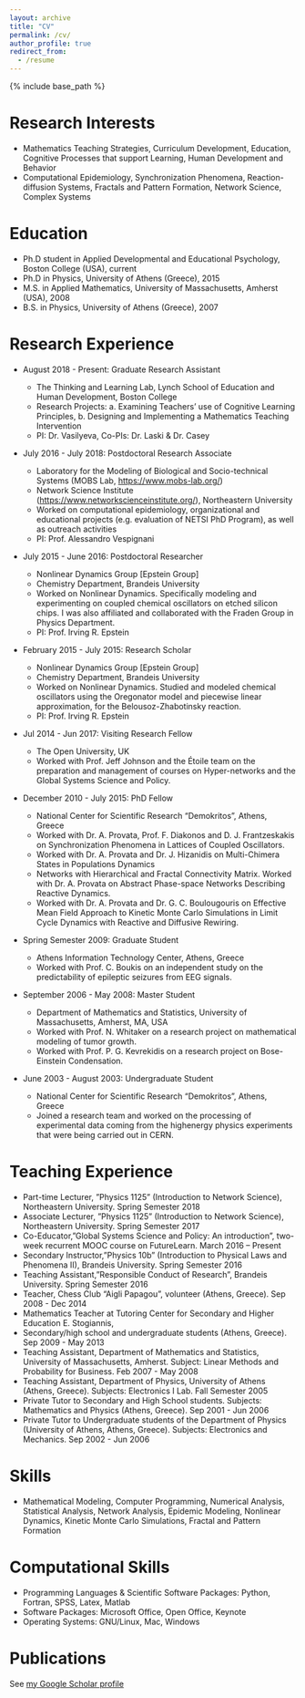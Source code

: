 ```yaml
---
layout: archive
title: "CV"
permalink: /cv/
author_profile: true
redirect_from:
  - /resume
---
```


{% include base_path %}

Research Interests
======
* Mathematics Teaching Strategies, Curriculum Development, Education, Cognitive Processes that support Learning, Human Development and Behavior
* Computational Epidemiology, Synchronization Phenomena, Reaction-diffusion Systems, Fractals and Pattern Formation, Network Science, Complex Systems


Education
======
* Ph.D student in Applied Developmental and Educational Psychology, Boston College (USA), current
* Ph.D in Physics, University of Athens (Greece), 2015
* M.S. in Applied Mathematics, University of Massachusetts, Amherst (USA), 2008
* B.S. in Physics, University of Athens (Greece), 2007

Research Experience
======
* August 2018 - Present: Graduate Research Assistant
  * The Thinking and Learning Lab, Lynch School of Education and Human Development, Boston College
  * Research Projects: a. Examining Teachers’ use of Cognitive Learning Principles, b. Designing and Implementing a Mathematics Teaching Intervention 
  * PI: Dr. Vasilyeva, Co-PIs: Dr. Laski & Dr. Casey

* July 2016 - July 2018: Postdoctoral Research Associate
  * Laboratory for the Modeling of Biological and Socio-technical Systems (MOBS Lab, https://www.mobs-lab.org/)
  * Network Science Institute (https://www.networkscienceinstitute.org/), Northeastern University
  * Worked on computational epidemiology, organizational and educational projects (e.g. evaluation of NETSI PhD Program), as well as outreach activities
  * PI: Prof. Alessandro Vespignani
  
* July 2015 - June 2016: Postdoctoral Researcher
  * Nonlinear Dynamics Group [Epstein Group]
  * Chemistry Department, Brandeis University
  * Worked on Nonlinear Dynamics. Specifically modeling and experimenting on coupled chemical oscillators on etched silicon chips. I was also affiliated and collaborated with the Fraden Group in Physics Department.
  * PI: Prof. Irving R. Epstein
  
* February 2015 - July 2015: Research Scholar
  * Nonlinear Dynamics Group [Epstein Group]
  * Chemistry Department, Brandeis University
  * Worked on Nonlinear Dynamics. Studied and modeled chemical oscillators using the Oregonator model and piecewise linear approximation, for the Belousoz-Zhabotinsky reaction.
  * PI: Prof. Irving R. Epstein


* Jul 2014 - Jun 2017: Visiting Research Fellow
  * The Open University, UK
  * Worked with Prof. Jeff Johnson and the Étoile team on the preparation and management of courses on Hyper-networks and the Global Systems Science and Policy.

* December 2010 - July 2015: PhD Fellow
  * National Center for Scientific Research “Demokritos”, Athens, Greece
  * Worked with Dr. A. Provata, Prof. F. Diakonos and D. J. Frantzeskakis on Synchronization Phenomena in Lattices of Coupled Oscillators.
  * Worked with Dr. A. Provata and Dr. J. Hizanidis on Multi-Chimera States in Populations Dynamics
  * Networks with Hierarchical and Fractal Connectivity Matrix. Worked with Dr. A. Provata on Abstract Phase-space Networks Describing Reactive Dynamics. 
  * Worked with Dr. A. Provata and Dr. G. C. Boulougouris on Effective Mean Field Approach to Kinetic Monte Carlo Simulations in Limit Cycle Dynamics with Reactive and Diffusive Rewiring.

* Spring Semester 2009: Graduate Student
  * Athens Information Technology Center, Athens, Greece
  * Worked with Prof. C. Boukis on an independent study on the predictability of epileptic seizures from EEG signals.

* September 2006 - May 2008: Master Student
  * Department of Mathematics and Statistics, University of Massachusetts, Amherst, MA, USA
  * Worked with Prof. N. Whitaker on a research project on mathematical modeling of tumor growth.
  * Worked with Prof. P. G. Kevrekidis on a research project on Bose-Einstein Condensation.

* June 2003 - August 2003: Undergraduate Student
  * National Center for Scientific Research “Demokritos”, Athens, Greece
  * Joined a research team and worked on the processing of experimental data coming from the highenergy physics experiments that were being carried out in CERN.


Teaching Experience
======

* Part-time Lecturer, ”Physics 1125” (Introduction to Network Science), Northeastern University. Spring Semester 2018
* Associate Lecturer, ”Physics 1125” (Introduction to Network Science), Northeastern University. Spring Semester 2017
* Co-Educator,”Global Systems Science and Policy: An introduction”, two-week recurrent MOOC course on FutureLearn. March 2016 – Present
* Secondary Instructor,”Physics 10b” (Introduction to Physical Laws and Phenomena II), Brandeis University. Spring Semester 2016
* Teaching Assistant,”Responsible Conduct of Research”, Brandeis University. Spring Semester 2016
* Teacher, Chess Club “Aigli Papagou”, volunteer (Athens, Greece). Sep 2008 - Dec 2014
* Mathematics Teacher at Tutoring Center for Secondary and Higher Education E. Stogiannis,
* Secondary/high school and undergraduate students (Athens, Greece). Sep 2009 - May 2013
* Teaching Assistant, Department of Mathematics and Statistics, University of Massachusetts, Amherst. Subject: Linear Methods and Probability for Business. Feb 2007 - May 2008
* Teaching Assistant, Department of Physics, University of Athens (Athens, Greece). Subjects: Electronics I Lab. Fall Semester 2005
* Private Tutor to Secondary and High School students. Subjects: Mathematics and Physics (Athens, Greece). Sep 2001 - Jun 2006
* Private Tutor to Undergraduate students of the Department of Physics (University of Athens, Athens, Greece). Subjects: Electronics and Mechanics. Sep 2002 - Jun 2006


Skills
=======
* Mathematical Modeling, Computer Programming, Numerical Analysis, Statistical Analysis, Network Analysis, Epidemic Modeling, Nonlinear Dynamics, Kinetic Monte Carlo Simulations, Fractal and Pattern Formation

Computational Skills
=======
* Programming Languages & Scientific Software Packages: Python, Fortran, SPSS, Latex, Matlab
* Software Packages: Microsoft Office, Open Office, Keynote
* Operating Systems: GNU/Linux, Mac, Windows


Publications
=======
See <a href="https://scholar.google.com/citations?user=vr51q-UAAAAJ&hl=en&oi=ao">my Google Scholar profile</a>

<!--
Skills
======
* Skill 1
* Skill 2
  * Sub-skill 2.1
  * Sub-skill 2.2
  * Sub-skill 2.3
* Skill 3

Publications
======
  <ul>{% for post in site.publications %}
    {% include archive-single-cv.html %}
  {% endfor %}</ul>
  
Talks
======
  <ul>{% for post in site.talks %}
    {% include archive-single-talk-cv.html %}
  {% endfor %}</ul>
  
Teaching
======
  <ul>{% for post in site.teaching %}
    {% include archive-single-cv.html %}
  {% endfor %}</ul>
  
Service and leadership
======
* Currently signed in to 43 different slack teams
-->